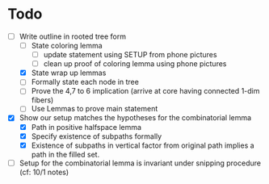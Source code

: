# Todo
- [ ] Write outline in rooted tree form
    - [ ] State coloring lemma
        - [ ] update statement using SETUP from phone pictures
        - [ ] clean up proof of coloring lemma using phone pictures
    - [x] State wrap up lemmas
    - [ ] Formally state each node in tree
    - [ ] Prove the 4,7 to 6 implication (arrive at core having connected 1-dim fibers)
    - [ ] Use Lemmas to prove main statement
- [x] Show our setup matches the hypotheses for the combinatorial lemma
    - [x] Path in positive halfspace lemma 
    - [x] Specify existence of subpaths formally
    - [x] Existence of subpaths in vertical factor from original path implies a path in the filled set.
- [ ] Setup for the combinatorial lemma is invariant under snipping procedure (cf: 10/1 notes)
